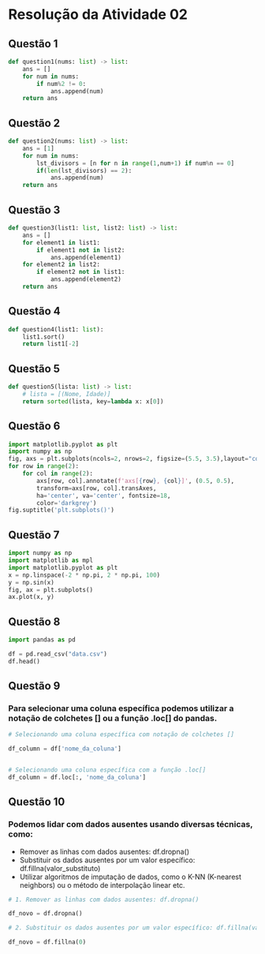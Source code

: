 # Resolução da Atividade 02

## Questão 1

```python
def question1(nums: list) -> list:
    ans = []
    for num in nums:
        if num%2 != 0:
            ans.append(num)
    return ans
```

## Questão 2

```python
def question2(nums: list) -> list:
    ans = [1]
    for num in nums:
        lst_divisors = [n for n in range(1,num+1) if num%n == 0]
        if(len(lst_divisors) == 2): 
            ans.append(num)
    return ans
```

## Questão 3

```python
def question3(list1: list, list2: list) -> list:
    ans = []
    for element1 in list1:
        if element1 not in list2:
            ans.append(element1)
    for element2 in list2:
        if element2 not in list1:
            ans.append(element2)
    return ans
```

## Questão 4

```python
def question4(list1: list):
    list1.sort()
    return list1[-2]
```

## Questão 5

```python
def question5(lista: list) -> list:
    # lista = [(Nome, Idade)]
    return sorted(lista, key=lambda x: x[0])
```

## Questão 6

```python
import matplotlib.pyplot as plt
import numpy as np
fig, axs = plt.subplots(ncols=2, nrows=2, figsize=(5.5, 3.5),layout="constrained")
for row in range(2):
    for col in range(2):
        axs[row, col].annotate(f'axs[{row}, {col}]', (0.5, 0.5),
        transform=axs[row, col].transAxes,
        ha='center', va='center', fontsize=18,
        color='darkgrey')
fig.suptitle('plt.subplots()')
```

## Questão 7

```python
import numpy as np
import matplotlib as mpl
import matplotlib.pyplot as plt
x = np.linspace(-2 * np.pi, 2 * np.pi, 100)
y = np.sin(x)
fig, ax = plt.subplots()
ax.plot(x, y)
```

## Questão 8

```python
import pandas as pd

df = pd.read_csv("data.csv")
df.head()
```

## Questão 9

### Para selecionar uma coluna específica podemos utilizar a notação de colchetes [] ou a função .loc[] do pandas.

```python
# Selecionando uma coluna específica com notação de colchetes []

df_column = df['nome_da_coluna']


# Selecionando uma coluna específica com a função .loc[]
df_column = df.loc[:, 'nome_da_coluna']

```

## Questão 10

### Podemos lidar com dados ausentes usando diversas técnicas, como:

- Remover as linhas com dados ausentes: df.dropna()
- Substituir os dados ausentes por um valor específico: df.fillna(valor_substituto)
- Utilizar algoritmos de imputação de dados, como o K-NN (K-nearest neighbors) ou o método de interpolação linear etc.


```python
# 1. Remover as linhas com dados ausentes: df.dropna()

df_novo = df.dropna()

# 2. Substituir os dados ausentes por um valor específico: df.fillna(valor_substituto)

df_novo = df.fillna(0)

```